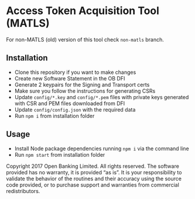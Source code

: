 # Access Token Acquisition Tool (MATLS)

For non-MATLS (old) version of this tool check `non-matls` branch.

## Installation
- Clone this repository if you want to make changes
- Create new Software Statement in the OB DFI
- Generate 2 keypairs for the Signing and Transport certs
- Make sure you follow the instructions for generating CSRs 
- Update `config/*.key` and `config/*.pem` files with private keys generated with CSR and PEM files downloaded from DFI
- Update `config/config.json` with the required data
- Run `npm i` from installation folder

## Usage
- Install Node package dependencies running `npm i` via the command line
- Run `npm start` from installation folder

Copyright 2017 Open Banking Limited. All rights reserved.
The software provided has no warranty, it is provided “as is”. It is your responsibility to validate the behavior of the routines and their accuracy using the source code provided, or to purchase support and warranties from commercial redistributors.
